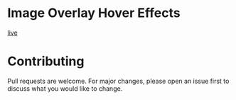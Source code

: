 # Image Overlay Hover Effects
[live](https://stankovics.github.io/OverlayHoverEffects.github.io/)
# Contributing

Pull requests are welcome. For major changes, please open an issue first to discuss what you would like to change. 
